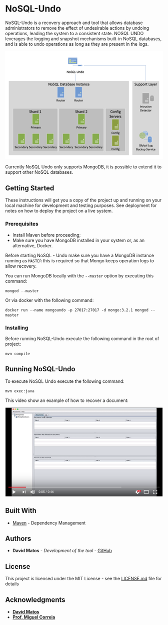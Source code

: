 # NoSQL-Undo

NoSQL-Undo is a recovery approach and tool that allows database administrators to remove the effect of undesirable actions by undoing operations, leading the system to a consistent state. NOSQL UNDO leverages the logging and snapshot mechanisms built-in NoSQL databases, and is able to undo operations as long as they are present in the logs.

![System architecture of NoSQL-Undo](doc/img/NoSQLUndoArch.png)

Currently NoSQL Undo only supports MongoDB, it is possible to extend it to support other NoSQL databases.

## Getting Started

These instructions will get you a copy of the project up and running on your local machine for development and testing purposes. See deployment for notes on how to deploy the project on a live system.

### Prerequisites

 * Install Maven before proceeding;
 * Make sure you have MongoDB installed in your system or, as an alternative, Docker.


Before starting NoSQL - Undo make sure you have a MongoDB instance running as `MASTER` this is required so that Mongo keeps operation logs to allow recovery.

You can run MongoDB locally with the `--master` option by executing this command:

```
mongod --master
```

Or via docker with the following command:

```
docker run --name mongoundo -p 27017:27017 -d mongo:3.2.1 mongod --master
```


### Installing

Before running NoSQL-Undo execute the following command in the root of project:

```
mvn compile
```



## Running NoSQL-Undo

To execute NoSQL Undo execute the following command:

```
mvn exec:java
```


This video show an example of how to recover a document:


[![System architecture of NoSQL-Undo](doc/img/video.png)](https://youtu.be/w0FeMMF4nUc)


## Built With

* [Maven](https://maven.apache.org/) - Dependency Management

## Authors

* **David Matos** - *Development of the tool* - [GitHub](https://github.com/davidmatos)

## License

This project is licensed under the MIT License - see the [LICENSE.md](LICENSE.md) file for details

## Acknowledgments

* **[David Matos](https://github.com/davidmatos)**
* **[Prof. Miguel Correia](https://github.com/mpcorreia)**
